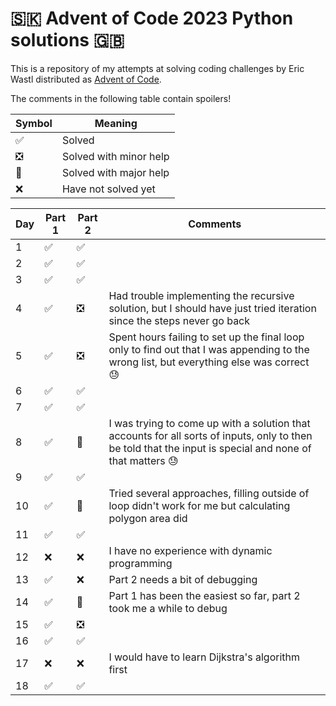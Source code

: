 # 🇸🇰 Advent of Code 2023 Python solutions 🇬🇧

This is a repository of my attempts at solving coding challenges by Eric Wastl distributed as [Advent of Code](https://adventofcode.com/).

The comments in the following table contain spoilers!

| Symbol | Meaning |
| ------ | ------- | 
|   ✅   | Solved  | 
|   ❎   | Solved with minor help| 
|   🔶   | Solved with major help|
|   ❌   | Have not solved yet | 

| Day | Part 1 | Part 2 | Comments |
| --- | ------ | ------ | -------- |
|  1  |   ✅   |   ✅   |          |
|  2  |   ✅   |   ✅   |          |
|  3  |   ✅   |   ✅   |          |
|  4  |   ✅   |   ❎   | Had trouble implementing the recursive solution, but I should have just tried iteration since the steps never go back |
|  5  |   ✅   |   ❎   | Spent hours failing to set up the final loop only to find out that I was appending to the wrong list, but everything else was correct 😓 |
|  6  |   ✅   |   ✅   |          |
|  7  |   ✅   |   ✅   |          |
|  8  |   ✅   |   🔶   | I was trying to come up with a solution that accounts for all sorts of inputs, only to then be told that the input is special and none of that matters 😓 |
|  9  |   ✅   |   ✅   |          |
|  10 |   ✅   |   🔶   | Tried several approaches, filling outside of loop didn't work for me but calculating polygon area did |
|  11 |   ✅   |   ✅   |          |
|  12 |   ❌   |   ❌   | I have no experience with dynamic programming |
|  13 |   ✅   |   ❌   | Part 2 needs a bit of debugging |
|  14 |   ✅   |   🔶   | Part 1 has been the easiest so far, part 2 took me a while to debug |
|  15 |   ✅   |   ❎   |          |
|  16 |   ✅   |   ✅   |          |
|  17 |   ❌   |   ❌   | I would have to learn Dijkstra's algorithm first |
|  18 |   ✅   |   ✅   |          |